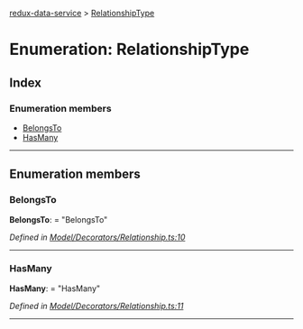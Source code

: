 [redux-data-service](../README.md) > [RelationshipType](../enums/relationshiptype.md)

# Enumeration: RelationshipType

## Index

### Enumeration members

* [BelongsTo](relationshiptype.md#belongsto)
* [HasMany](relationshiptype.md#hasmany)

---

## Enumeration members

<a id="belongsto"></a>

###  BelongsTo

**BelongsTo**:  = "BelongsTo"

*Defined in [Model/Decorators/Relationship.ts:10](https://github.com/Rediker-Software/redux-data-service/blob/ad33f93/src/Model/Decorators/Relationship.ts#L10)*

___
<a id="hasmany"></a>

###  HasMany

**HasMany**:  = "HasMany"

*Defined in [Model/Decorators/Relationship.ts:11](https://github.com/Rediker-Software/redux-data-service/blob/ad33f93/src/Model/Decorators/Relationship.ts#L11)*

___


